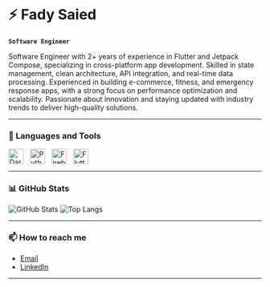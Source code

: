# ⚡ Fady Saied

**`Software Engineer`**

Software Engineer with 2+ years of experience in Flutter and Jetpack Compose, specializing in cross-platform app development. Skilled in state management, clean architecture, API integration, and real-time data
processing. Experienced in building e-commerce, fitness, and emergency response apps, with a strong focus on
performance optimization and scalability. Passionate about innovation and staying updated with industry trends to
deliver high-quality solutions.

---

### 🧰 Languages and Tools

<img align="left" alt="Dart" width="30px" style="padding-right:10px;" src="https://upload.wikimedia.org/wikipedia/commons/thumb/9/91/Dart-logo-icon.svg/2048px-Dart-logo-icon.svg.png"/>
<img align="left" alt="Python" width="30px" style="padding-right:10px;" src="https://www.svgrepo.com/show/376344/python.svg" />
<img align="left" alt="Firebase" width="30px" style="padding-right:10px;" src="https://www.svgrepo.com/show/353735/firebase.svg" />
<img align="left" alt="Flutter" width="30px" style="padding-right:10px;" src="https://www.svgrepo.com/show/353751/flutter.svg" />
<br clear="left"/>

---

### 📊 GitHub Stats

![GitHub Stats](https://github-readme-stats.vercel.app/api?username=FadyElze3iky&show_icons=true&theme=radical&hide_border=true)
![Top Langs](https://github-readme-stats.vercel.app/api/top-langs/?username=FadyElze3iky&layout=compact&theme=radical&hide_border=true)

---
<!-- 
### 🚀 Projects

- [Project One](https://github.com/FadyElze3iky/project-one): Description of project one.

- [Project Two](https://github.com/FadyElze3iky/project-two): Description of project two.

--- -->


### 📫 How to reach me

- [Email](mailto:fadysaied63@gmail.com)
- [LinkedIn](https://www.linkedin.com/in/fady-saied-334b29218/)

---
